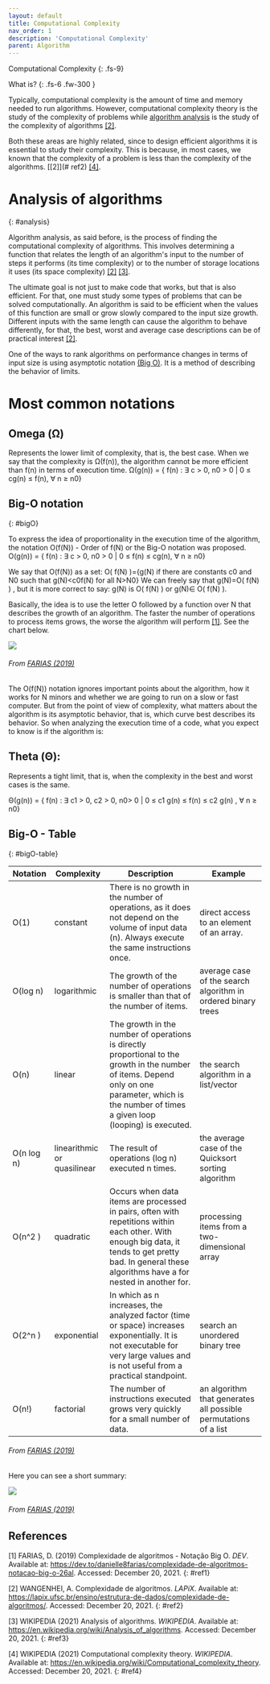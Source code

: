 ```yaml
---
layout: default
title: Computational Complexity
nav_order: 1
description: 'Computational Complexity'
parent: Algorithm
---
```


Computational Complexity
{: .fs-9}

What is?
{: .fs-6 .fw-300  }

Typically, computational complexity is the amount of time and memory needed to run algorithms. However, computational complexity theory is the study of the complexity of problems while [algorithm analysis](#analysis) is the study of the complexity of algorithms [[2]](#ref2).

Both these areas are highly related, since to design efficient algorithms it is essential to study their complexity. This is because, in most cases, we known that the complexity of a problem is less than the complexity of the algorithms. [[2]](# ref2) [[4]](#ref4).

# Analysis of algorithms 
{: #analysis}

Algorithm analysis, as said before, is the process of finding the computational complexity of algorithms. This involves determining a function that relates the length of an algorithm's input to the number of steps it performs (its time complexity) or to the number of storage locations it uses (its space complexity) [[2]](#ref2) [[3]](#ref3).

The ultimate goal is not just to make code that works, but that is also efficient. For that, one must study some types of problems that can be solved computationally. An algorithm is said to be efficient when the values of this function are small or grow slowly compared to the input size growth. Different inputs with the same length can cause the algorithm to behave differently, for that, the best, worst and average case descriptions can be of practical interest [[2]](#ref2).

One of the ways to rank algorithms on performance changes in terms of input size is using asymptotic notation [(Big O)](#bigO). It is a method of describing the behavior of limits.

# Most common notations

## Omega (Ω) 

Represents the lower limit of complexity, that is, the best case. When we say that the complexity is Ω(f(n)), the algorithm cannot be more efficient than f(n) in terms of execution time. Ω(g(n)) = { f(n) : ∃ c > 0, n0 > 0 | 0 ≤ cg(n) ≤ f(n), ∀ n ≥ n0}

## Big-O notation
{: #bigO}

To express the idea of proportionality in the execution time of the algorithm, the notation O(f(N)) - Order of f(N) or the Big-O notation was proposed.  O(g(n)) = { f(n) : ∃ c > 0, n0 > 0 | 0 ≤ f(n) ≤ cg(n), ∀ n ≥ n0}

We say that O(f(N)) as a set:
O( f(N) )={g(N) if there are constants c0 and N0 such that g(N)<c0f(N) for all N>N0} We can freely say that g(N)=O( f(N) ) , but it is more correct to say: g(N) is O( f(N) ) or g(N)∈ O( f(N) ).

Basically, the idea is to use the letter O followed by a function over N that describes the growth of an algorithm. The faster the number of operations to process items grows, the worse the algorithm will perform [[1]](#ref1).  See the chart below.

<a href="{{ site.baseurl }}/assets/images/bigo_graph.png" data-toggle="lightbox">
    <img src="{{ site.baseurl }}/assets/images/bigo_graph.png" class="img-fluid" />
</a>

###### From [FARIAS (2019)](#ref1)

The O(f(N)) notation ignores important points about the algorithm, how it works for N minors and whether we are going to run on a slow or fast computer. But from the point of view of complexity, what matters about the algorithm is its asymptotic behavior, that is, which curve best describes its behavior. So when analyzing the execution time of a code, what you expect to know is if the algorithm is:

## Theta (Θ): 

Represents a tight limit, that is, when the complexity in the best and worst cases is the same.

Θ(g(n)) = { f(n) : ∃ c1 > 0, c2 > 0, n0> 0 | 0 ≤ c1 g(n) ≤ f(n) ≤ c2 g(n) , ∀ n ≥ n0}

## Big-O - Table
{: #bigO-table}

| Notation   | Complexity                  | Description | Example |
| ---------- | --------------------------- |  ---------- |------- | 
| O(1)       | constant                    | There is no growth in the number of operations, as it does not depend on the volume of input data (n). Always execute the same instructions once. | direct access to an element of an array. |
| O(log n)   | logarithmic                 | The growth of the number of operations is smaller than that of the number of items. | average case of the search algorithm in ordered binary trees |
| O(n)       | linear                      | The growth in the number of operations is directly proportional to the growth in the number of items. Depend only on one parameter, which is the number of times a given loop (looping) is executed.| the search algorithm in a list/vector |
| O(n log n) | linearithmic or quasilinear | The result of operations (log n) executed n times.| the average case of the Quicksort sorting algorithm |
| O(n^2 )    | quadratic                   | Occurs when data items are processed in pairs, often with repetitions within each other. With enough big data, it tends to get pretty bad. In general these algorithms have a for nested in another for. | processing items from a two-dimensional array |
| O(2^n )    | exponential                 | In which as n increases, the analyzed factor (time or space) increases exponentially. It is not executable for very large values and is not useful from a practical standpoint. | search an unordered binary tree |
| O(n!)      | factorial                   | The number of instructions executed grows very quickly for a small number of data. | an algorithm that generates all possible permutations of a list |

###### From [FARIAS (2019)](#ref1)

Here you can see a short summary:

<a href="{{ site.baseurl }}/assets/images/bigo_resume.jpg" data-toggle="lightbox">
    <img src="{{ site.baseurl }}/assets/images/bigo_resume.jpg" class="img-fluid" />
</a>

###### From [FARIAS (2019)](#ref1)

## References

[1] FARIAS, D. (2019) Complexidade de algoritmos - Notação Big O. *DEV*. Available at: <https://dev.to/danielle8farias/complexidade-de-algoritmos-notacao-big-o-26al>. Accessed: December 20, 2021.
{: #ref1}

[2] WANGENHEI, A. Complexidade de algoritmos. *LAPiX*. Available at: <https://lapix.ufsc.br/ensino/estrutura-de-dados/complexidade-de-algoritmos/>. Accessed: December 20, 2021.
{: #ref2}

[3] WIKIPEDIA (2021) Analysis of algorithms. *WIKIPEDIA*. Available at: <https://en.wikipedia.org/wiki/Analysis_of_algorithms>. Accessed: December 20, 2021.
{: #ref3}

[4] WIKIPEDIA (2021) Computational complexity theory. *WIKIPEDIA*. Available at: <https://en.wikipedia.org/wiki/Computational_complexity_theory>. Accessed: December 20, 2021.
{: #ref4}
